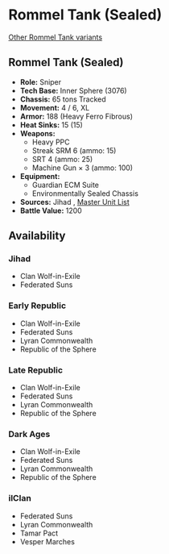 # Rommel Tank (Sealed) 

[Other Rommel Tank variants](../rommel_tank.md) 

## Rommel Tank (Sealed) 

- **Role:** Sniper 
- **Tech Base:** Inner Sphere (3076) 
- **Chassis:** 65 tons Tracked 
- **Movement:** 4 / 6, XL 
- **Armor:** 188 (Heavy Ferro Fibrous) 
- **Heat Sinks:** 15 (15) 
- **Weapons:** 
  - Heavy PPC 
  - Streak SRM 6 (ammo: 15) 
  - SRT 4 (ammo: 25) 
  - Machine Gun × 3 (ammo: 100) 
- **Equipment:** 
  - Guardian ECM Suite 
  - Environmentally Sealed Chassis 
- **Sources:** Jihad , [Master Unit List](http://masterunitlist.info/Unit/Details/2736) 
- **Battle Value:** 1200 

## Availability 

### Jihad 

- Clan Wolf-in-Exile 
- Federated Suns 

### Early Republic 

- Clan Wolf-in-Exile 
- Federated Suns 
- Lyran Commonwealth 
- Republic of the Sphere 

### Late Republic 

- Clan Wolf-in-Exile 
- Federated Suns 
- Lyran Commonwealth 
- Republic of the Sphere 

### Dark Ages 

- Clan Wolf-in-Exile 
- Federated Suns 
- Lyran Commonwealth 
- Republic of the Sphere 

### ilClan 

- Federated Suns 
- Lyran Commonwealth 
- Tamar Pact 
- Vesper Marches 

